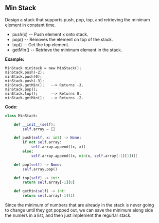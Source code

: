 ## Min Stack

Design a stack that supports push, pop, top, and retrieving the minimum element in constant time.

* push(x) -- Push element x onto stack.
* pop() -- Removes the element on top of the stack.
* top() -- Get the top element.
* getMin() -- Retrieve the minimum element in the stack.

**Example:**

```
MinStack minStack = new MinStack();
minStack.push(-2);
minStack.push(0);
minStack.push(-3);
minStack.getMin();   --> Returns -3.
minStack.pop();
minStack.top();      --> Returns 0.
minStack.getMin();   --> Returns -2.
```

**Code:**

```python
class MinStack:

    def __init__(self):
        self.array = []

    def push(self, x: int) -> None:
        if not self.array:
            self.array.append((x, x))
        else:
            self.array.append((x, min(x, self.array[-1][1])))

    def pop(self) -> None:
        self.array.pop()

    def top(self) -> int:
        return self.array[-1][0]

    def getMin(self) -> int:
        return self.array[-1][1]

```
Since the minimum of numbers that are already in the stack is never going to change until they got popped out, we can save the minimum along side the numers in a list, and then just implement the regurlar stack.